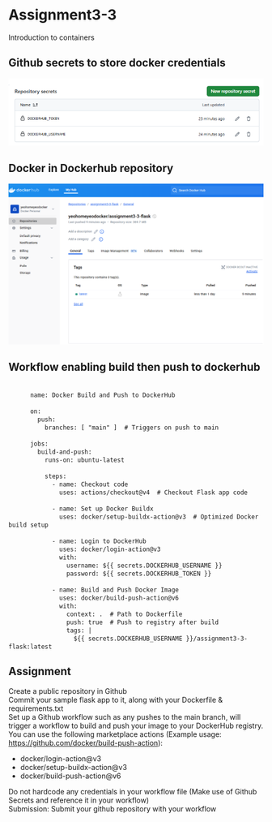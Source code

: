 # Assignment3-3
Introduction to containers

## Github secrets to store docker credentials
![](Screenshot-dockerhub-credentials-in-repositorysecrets.png)

## Docker in Dockerhub repository
![](Screenshot-dockerhub-repository.png)


## Workflow enabling build then push to dockerhub
```

      name: Docker Build and Push to DockerHub
      
      on:
        push:
          branches: [ "main" ]  # Triggers on push to main
      
      jobs:
        build-and-push:
          runs-on: ubuntu-latest
      
          steps:
            - name: Checkout code
              uses: actions/checkout@v4  # Checkout Flask app code
      
            - name: Set up Docker Buildx
              uses: docker/setup-buildx-action@v3  # Optimized Docker build setup
      
            - name: Login to DockerHub
              uses: docker/login-action@v3
              with:
                username: ${{ secrets.DOCKERHUB_USERNAME }}
                password: ${{ secrets.DOCKERHUB_TOKEN }}
      
            - name: Build and Push Docker Image
              uses: docker/build-push-action@v6
              with:
                context: .  # Path to Dockerfile
                push: true  # Push to registry after build
                tags: |
                  ${{ secrets.DOCKERHUB_USERNAME }}/assignment3-3-flask:latest
```


## Assignment
Create a public repository in Github<br/>
Commit your sample flask app to it, along with your Dockerfile & requirements.txt<br/>
Set up a Github workflow such as any pushes to the main branch, will trigger a workflow to build and push your image to your DockerHub registry. <br/>
You can use the following marketplace actions (Example usage: https://github.com/docker/build-push-action): <br/>
- docker/login-action@v3 <br/>
- docker/setup-buildx-action@v3<br/>
- docker/build-push-action@v6<br/>

Do not hardcode any credentials in your workflow file (Make use of Github Secrets and reference it in your workflow)<br/>
Submission: Submit your github repository with your workflow<br/>

